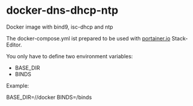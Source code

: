 # docker-dns-dhcp-ntp
Docker image with bind9, isc-dhcp and ntp

The docker-compose.yml ist prepared to be used with [portainer.io](https://www.portainer.io) Stack-Editor.

You only have to define two environment variables:

* BASE_DIR
* BINDS

Example:

  BASE_DIR=/<where your docker resides>/docker
  BINDS=/binds

